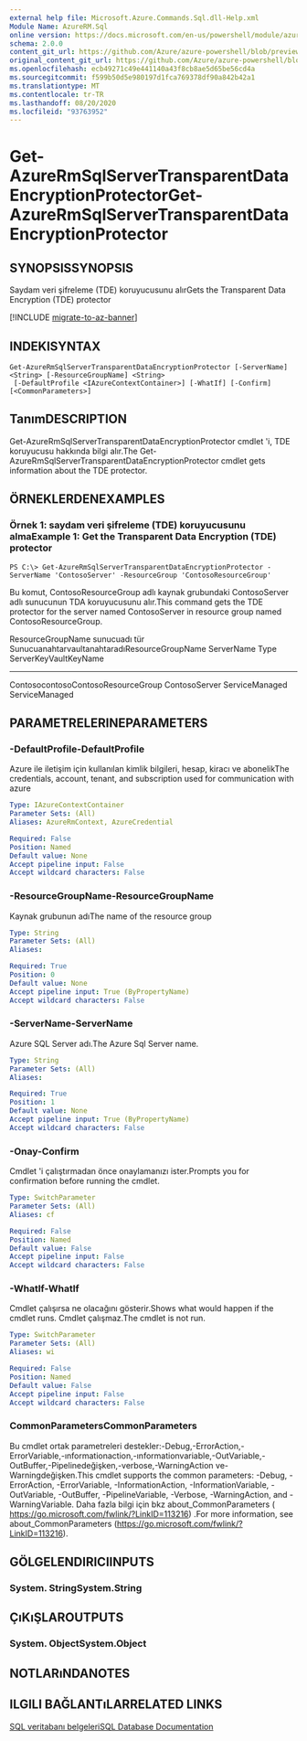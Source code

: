 ```yaml
---
external help file: Microsoft.Azure.Commands.Sql.dll-Help.xml
Module Name: AzureRM.Sql
online version: https://docs.microsoft.com/en-us/powershell/module/azurerm.sql/get-azurermsqlservertransparentdataencryptionprotector
schema: 2.0.0
content_git_url: https://github.com/Azure/azure-powershell/blob/preview/src/ResourceManager/Sql/Commands.Sql/help/Get-AzureRmSqlServerTransparentDataEncryptionProtector.md
original_content_git_url: https://github.com/Azure/azure-powershell/blob/preview/src/ResourceManager/Sql/Commands.Sql/help/Get-AzureRmSqlServerTransparentDataEncryptionProtector.md
ms.openlocfilehash: ecb49271c49e441140a43f8cb8ae5d65be56cd4a
ms.sourcegitcommit: f599b50d5e980197d1fca769378df90a842b42a1
ms.translationtype: MT
ms.contentlocale: tr-TR
ms.lasthandoff: 08/20/2020
ms.locfileid: "93763952"
---
```

# <span data-ttu-id="0aa58-101">Get-AzureRmSqlServerTransparentDataEncryptionProtector</span><span class="sxs-lookup"><span data-stu-id="0aa58-101">Get-AzureRmSqlServerTransparentDataEncryptionProtector</span></span>

## <span data-ttu-id="0aa58-102">SYNOPSIS</span><span class="sxs-lookup"><span data-stu-id="0aa58-102">SYNOPSIS</span></span>
<span data-ttu-id="0aa58-103">Saydam veri şifreleme (TDE) koruyucusunu alır</span><span class="sxs-lookup"><span data-stu-id="0aa58-103">Gets the Transparent Data Encryption (TDE) protector</span></span>

[!INCLUDE [migrate-to-az-banner](../../includes/migrate-to-az-banner.md)]

## <span data-ttu-id="0aa58-104">INDEKI</span><span class="sxs-lookup"><span data-stu-id="0aa58-104">SYNTAX</span></span>

```
Get-AzureRmSqlServerTransparentDataEncryptionProtector [-ServerName] <String> [-ResourceGroupName] <String>
 [-DefaultProfile <IAzureContextContainer>] [-WhatIf] [-Confirm] [<CommonParameters>]
```

## <span data-ttu-id="0aa58-105">Tanım</span><span class="sxs-lookup"><span data-stu-id="0aa58-105">DESCRIPTION</span></span>
<span data-ttu-id="0aa58-106">Get-AzureRmSqlServerTransparentDataEncryptionProtector cmdlet 'i, TDE koruyucusu hakkında bilgi alır.</span><span class="sxs-lookup"><span data-stu-id="0aa58-106">The Get-AzureRmSqlServerTransparentDataEncryptionProtector cmdlet gets information about the TDE protector.</span></span>

## <span data-ttu-id="0aa58-107">ÖRNEKLERDEN</span><span class="sxs-lookup"><span data-stu-id="0aa58-107">EXAMPLES</span></span>

### <span data-ttu-id="0aa58-108">Örnek 1: saydam veri şifreleme (TDE) koruyucusunu alma</span><span class="sxs-lookup"><span data-stu-id="0aa58-108">Example 1: Get the Transparent Data Encryption (TDE) protector</span></span>
```
PS C:\> Get-AzureRmSqlServerTransparentDataEncryptionProtector -ServerName 'ContosoServer' -ResourceGroup 'ContosoResourceGroup'
```

<span data-ttu-id="0aa58-109">Bu komut, ContosoResourceGroup adlı kaynak grubundaki ContosoServer adlı sunucunun TDA koruyucusunu alır.</span><span class="sxs-lookup"><span data-stu-id="0aa58-109">This command gets the TDE protector for the server named ContosoServer in resource group named ContosoResourceGroup.</span></span>

<span data-ttu-id="0aa58-110">ResourceGroupName sunucuadı tür Sunucuanahtarvaultanahtaradı</span><span class="sxs-lookup"><span data-stu-id="0aa58-110">ResourceGroupName ServerName                   Type ServerKeyVaultKeyName</span></span>
----------------- ----------                   ---- ---------------------
<span data-ttu-id="0aa58-111">Contosocontoso</span><span class="sxs-lookup"><span data-stu-id="0aa58-111">ContosoResourceGroup ContosoServer ServiceManaged ServiceManaged</span></span>

## <span data-ttu-id="0aa58-112">PARAMETRELERINE</span><span class="sxs-lookup"><span data-stu-id="0aa58-112">PARAMETERS</span></span>

### <span data-ttu-id="0aa58-113">-DefaultProfile</span><span class="sxs-lookup"><span data-stu-id="0aa58-113">-DefaultProfile</span></span>
<span data-ttu-id="0aa58-114">Azure ile iletişim için kullanılan kimlik bilgileri, hesap, kiracı ve abonelik</span><span class="sxs-lookup"><span data-stu-id="0aa58-114">The credentials, account, tenant, and subscription used for communication with azure</span></span>

```yaml
Type: IAzureContextContainer
Parameter Sets: (All)
Aliases: AzureRmContext, AzureCredential

Required: False
Position: Named
Default value: None
Accept pipeline input: False
Accept wildcard characters: False
```

### <span data-ttu-id="0aa58-115">-ResourceGroupName</span><span class="sxs-lookup"><span data-stu-id="0aa58-115">-ResourceGroupName</span></span>
<span data-ttu-id="0aa58-116">Kaynak grubunun adı</span><span class="sxs-lookup"><span data-stu-id="0aa58-116">The name of the resource group</span></span>

```yaml
Type: String
Parameter Sets: (All)
Aliases:

Required: True
Position: 0
Default value: None
Accept pipeline input: True (ByPropertyName)
Accept wildcard characters: False
```

### <span data-ttu-id="0aa58-117">-ServerName</span><span class="sxs-lookup"><span data-stu-id="0aa58-117">-ServerName</span></span>
<span data-ttu-id="0aa58-118">Azure SQL Server adı.</span><span class="sxs-lookup"><span data-stu-id="0aa58-118">The Azure Sql Server name.</span></span>

```yaml
Type: String
Parameter Sets: (All)
Aliases:

Required: True
Position: 1
Default value: None
Accept pipeline input: True (ByPropertyName)
Accept wildcard characters: False
```

### <span data-ttu-id="0aa58-119">-Onay</span><span class="sxs-lookup"><span data-stu-id="0aa58-119">-Confirm</span></span>
<span data-ttu-id="0aa58-120">Cmdlet 'i çalıştırmadan önce onaylamanızı ister.</span><span class="sxs-lookup"><span data-stu-id="0aa58-120">Prompts you for confirmation before running the cmdlet.</span></span>

```yaml
Type: SwitchParameter
Parameter Sets: (All)
Aliases: cf

Required: False
Position: Named
Default value: False
Accept pipeline input: False
Accept wildcard characters: False
```

### <span data-ttu-id="0aa58-121">-WhatIf</span><span class="sxs-lookup"><span data-stu-id="0aa58-121">-WhatIf</span></span>
<span data-ttu-id="0aa58-122">Cmdlet çalışırsa ne olacağını gösterir.</span><span class="sxs-lookup"><span data-stu-id="0aa58-122">Shows what would happen if the cmdlet runs.</span></span>
<span data-ttu-id="0aa58-123">Cmdlet çalışmaz.</span><span class="sxs-lookup"><span data-stu-id="0aa58-123">The cmdlet is not run.</span></span>

```yaml
Type: SwitchParameter
Parameter Sets: (All)
Aliases: wi

Required: False
Position: Named
Default value: False
Accept pipeline input: False
Accept wildcard characters: False
```

### <span data-ttu-id="0aa58-124">CommonParameters</span><span class="sxs-lookup"><span data-stu-id="0aa58-124">CommonParameters</span></span>
<span data-ttu-id="0aa58-125">Bu cmdlet ortak parametreleri destekler:-Debug,-ErrorAction,-ErrorVariable,-ınformationaction,-ınformationvariable,-OutVariable,-OutBuffer,-Pipelinedeğişken,-verbose,-WarningAction ve-Warningdeğişken.</span><span class="sxs-lookup"><span data-stu-id="0aa58-125">This cmdlet supports the common parameters: -Debug, -ErrorAction, -ErrorVariable, -InformationAction, -InformationVariable, -OutVariable, -OutBuffer, -PipelineVariable, -Verbose, -WarningAction, and -WarningVariable.</span></span> <span data-ttu-id="0aa58-126">Daha fazla bilgi için bkz about_CommonParameters ( https://go.microsoft.com/fwlink/?LinkID=113216) .</span><span class="sxs-lookup"><span data-stu-id="0aa58-126">For more information, see about_CommonParameters (https://go.microsoft.com/fwlink/?LinkID=113216).</span></span>

## <span data-ttu-id="0aa58-127">GÖLGELENDIRICI</span><span class="sxs-lookup"><span data-stu-id="0aa58-127">INPUTS</span></span>

### <span data-ttu-id="0aa58-128">System. String</span><span class="sxs-lookup"><span data-stu-id="0aa58-128">System.String</span></span>

## <span data-ttu-id="0aa58-129">ÇıKıŞLAR</span><span class="sxs-lookup"><span data-stu-id="0aa58-129">OUTPUTS</span></span>

### <span data-ttu-id="0aa58-130">System. Object</span><span class="sxs-lookup"><span data-stu-id="0aa58-130">System.Object</span></span>

## <span data-ttu-id="0aa58-131">NOTLARıNDA</span><span class="sxs-lookup"><span data-stu-id="0aa58-131">NOTES</span></span>

## <span data-ttu-id="0aa58-132">ILGILI BAĞLANTıLAR</span><span class="sxs-lookup"><span data-stu-id="0aa58-132">RELATED LINKS</span></span>

[<span data-ttu-id="0aa58-133">SQL veritabanı belgeleri</span><span class="sxs-lookup"><span data-stu-id="0aa58-133">SQL Database Documentation</span></span>](https://docs.microsoft.com/azure/sql-database/)
